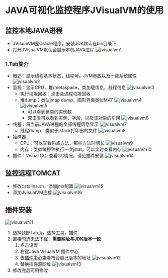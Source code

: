 # JAVA可视化监控程序JVisualVM的使用

## 监控本地JAVA进程

- JVisualVM是Oracle程序，安装JDK默认在bin目录下
- 打开JVisualVM默认会显示本机JAVA进程
  ![jvisualvm1](./images/jvisualvm1.png)

### 1.Tab简介

- 概述：显示线程基本状态，线程号，JVM参数以及一些系统属性
  ![jvisualvm2](./images/jvisualvm2.png)
- 监视：显示CPU，堆/metaspace，类加载信息，线程信息
  ![jvisualvm3](./images/jvisualvm3.png)
  - 执行垃圾回收：点击会进程垃圾回收
  - 堆dump：类似jmap dump，图形界面类似MAT
    ![jvisualvm4](./images/jvisualvm4.png)
    ![jvisualvm5](./images/jvisualvm5.png)
    - 可以看到该类的实例数
    - 双击类可以看到实例，字段，以及该对象的引用
      ![jvisualvm6](./images/jvisualvm6.png)
- 线程：将当前JAVA进程的全部线程信息显示
  ![jvisualvm7](./images/jvisualvm7.png)
  - 线程dump：类似于jstack打印出的文件
    ![jvisualvm8](./images/jvisualvm8.png)
- 抽样器
  - CPU：可以查看热点方法，那些方法时间长
    ![jvisualvm9](./images/jvisualvm9.png)
  - 内存：类似每秒钟执行一次jstat，可以实时查看内存
    ![jvisualvm10](./images/jvisualvm10.png)
- 插件：Visual GC: 查看GC情况，请见插件安装
  ![jvisualvm14](./images/jvisualvm14.png)

## 监控远程TOMCAT

- 修改catalina.sh，添加jmx配置
  ![jvisualvm15](./images/jvisualvm15.png)
- 添加JvisualVM连接
  ![jvisualvm16](./images/jvisualvm16.png)

## 插件安装

![jvisualvm11](./images/jvisualvm11.png)

1. 选择顶部Tab页，选择工具，插件
2. 直接勾选无法下载，**需要网址与JDK版本一致**
   1. 点击设置
   2. 右键Java VisualVM 插件中心
   3. 去[插件中心](http://visualvm.github.io/pluginscenters.html)查看符合自己版本的地址
     ![jvisualvm12](./images/jvisualvm12.png)
   4. 替换插件源网址
     ![jvisualvm13](./images/jvisualvm13.png)
3. 修改完后可用修改